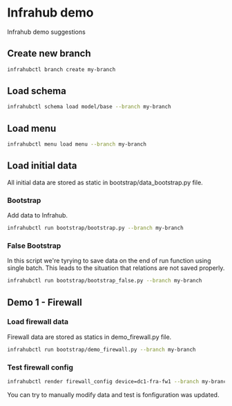 # Infrahub demo

Infrahub demo suggestions

## Create new branch

```bash
infrahubctl branch create my-branch
```

## Load schema

```bash
infrahubctl schema load model/base --branch my-branch
```

## Load menu

```bash
infrahubctl menu load menu --branch my-branch
```

## Load initial data

All initial data are stored as static in bootstrap/data_bootstrap.py file.

### Bootstrap

Add data to Infrahub.

```bash
infrahubctl run bootstrap/bootstrap.py --branch my-branch
```

### False Bootstrap

In this script we're tyrying to save data on the end of run function using single batch.
This leads to the situation that relations are not saved properly.

```bash
infrahubctl run bootstrap/bootstrap_false.py --branch my-branch
```

## Demo 1 - Firewall

### Load firewall data

Firewall data are stored as statics in demo_firewall.py file.

```bash
infrahubctl run bootstrap/demo_firewall.py --branch my-branch
```

### Test firewall config

```bash
infrahubctl render firewall_config device=dc1-fra-fw1 --branch my-branch
```

You can try to manually modify data and test is fonfiguration was updated.


